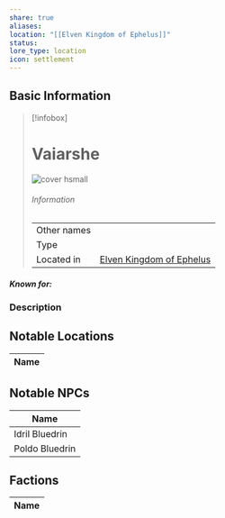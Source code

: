 ```yaml
---
share: true
aliases: 
location: "[[Elven Kingdom of Ephelus]]"
status: 
lore_type: location
icon: settlement
---
```

## Basic Information
> [!infobox]
> # Vaiarshe
> ![cover hsmall](insertimage.png)
> ###### Information
> |   |  |
> | ---- | ---- |
> | Other names | |
> | Type | 
> | Located in | [Elven Kingdom of Ephelus](../Kingdoms/Elven%20Kingdom%20of%20Ephelus.md)|
##### Known for:
### Description
## Notable Locations
| Name |
| ---- |

## Notable NPCs
| Name                                       |
| ------------------------------------------ |
| Idril Bluedrin |
| Poldo Bluedrin |

## Factions
| Name |
| ---- |

